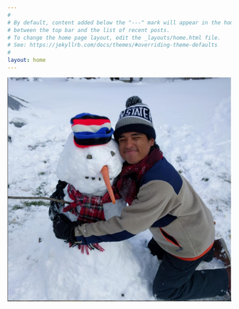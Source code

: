 ```yaml
---
#
# By default, content added below the "---" mark will appear in the home page
# between the top bar and the list of recent posts.
# To change the home page layout, edit the _layouts/home.html file.
# See: https://jekyllrb.com/docs/themes/#overriding-theme-defaults
#
layout: home
---
```



<div class="img_container">
<img src="https://raw.githubusercontent.com/kmn5409/keanu.nichols/master/Untitled.png">
</div>
